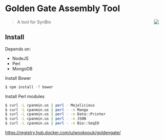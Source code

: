 # Golden Gate Assembly Tool

<img align="right" src="https://raw.githubusercontent.com/wookoouk/GoldenGate/master/public/gate2.png">

> A tool for SynBio

## Install
Depends on:
* NodeJS
* Perl
* MongoDB

Install Bower
```sh
$ npm install -f bower
```

Install Perl modules
```sh
$ curl -L cpanmin.us | perl - Mojolicious
$ curl -L cpanmin.us | perl - -n Mango
$ curl -L cpanmin.us | perl - -n Data::Printer
$ curl -L cpanmin.us | perl - -n JSON
$ curl -L cpanmin.us | perl - -n Bio::SeqIO
```

https://registry.hub.docker.com/u/wookoouk/goldengate/